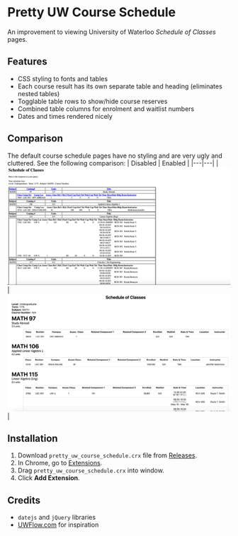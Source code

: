 # Pretty UW Course Schedule
An improvement to viewing University of Waterloo *Schedule of Classes* pages.

## Features
* CSS styling to fonts and tables
* Each course result has its own separate table and heading (eliminates nested tables)
* Togglable table rows to show/hide course reserves
* Combined table columns for enrolment and waitlist numbers
* Dates and times rendered nicely

## Comparison

The default course schedule pages have no styling and are very ugly and cluttered. See the following comparison:
| Disabled  | Enabled |
|---|---|
|  ![Default layout](assets/Before.png) |  ![Extension enabled](assets/After.png) |

## Installation

1. Download `pretty_uw_course_schedule.crx` file from [Releases](https://github.com/JeffreyCA/PrettyUWCourseSchedule/releases).
2. In Chrome, go to [Extensions](chrome://extensions/).
3. Drag `pretty_uw_course_schedule.crx` into window.
4. Click **Add Extension**.

## Credits
* `datejs` and `jQuery` libraries
* [UWFlow.com](https://uwflow.com) for inspiration
